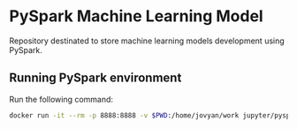 
# PySpark Machine Learning Model

Repository destinated to store machine learning models
development using PySpark.



## Running PySpark environment 

Run the following command:

```bash 
docker run -it --rm -p 8888:8888 -v $PWD:/home/jovyan/work jupyter/pyspark-notebook 
```
    